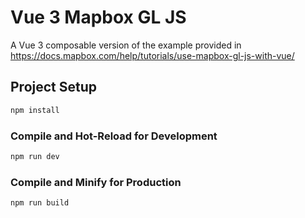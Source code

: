 # Vue 3 Mapbox GL JS
A Vue 3 composable version of the example provided in https://docs.mapbox.com/help/tutorials/use-mapbox-gl-js-with-vue/

## Project Setup

```sh
npm install
```

### Compile and Hot-Reload for Development

```sh
npm run dev
```

### Compile and Minify for Production

```sh
npm run build
```
